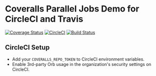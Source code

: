 # Coveralls Parallel Jobs Demo for CircleCI and Travis

[![Coverage Status](https://coveralls.io/repos/github/nickmerwin/node-demo/badge.svg?branch=master)](https://coveralls.io/github/nickmerwin/node-demo?branch=master)
[![CircleCI](https://circleci.com/gh/nickmerwin/node-demo.svg?style=svg)](https://circleci.com/gh/nickmerwin/node-demo)
[![Build Status](https://travis-ci.org/nickmerwin/node-demo.svg?branch=master)](https://travis-ci.org/nickmerwin/node-demo)

## CircleCI Setup

* Add your `COVERALLS_REPO_TOKEN` to CircleCI environment variables.
* Enable 3rd-party Orb usage in the organization's security settings on CircleCI.